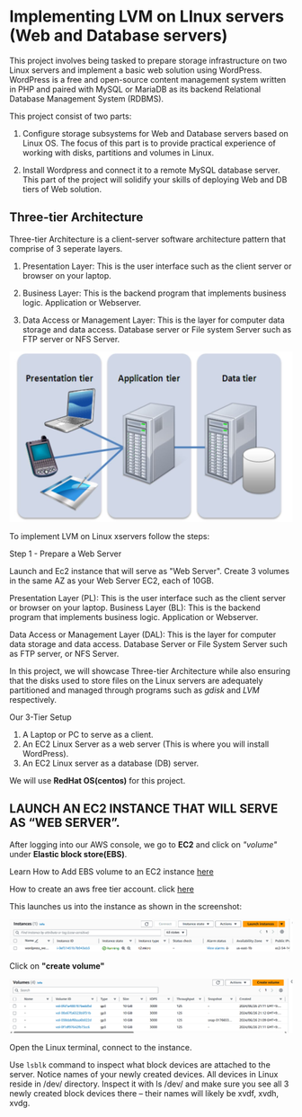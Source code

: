 # Implementing LVM on LInux servers (Web and Database servers)
This project involves being tasked to prepare storage infrastructure on two Linux servers and implement a basic web solution using WordPress. WordPress is a free and open-source content management system written in PHP and paired with MySQL or MariaDB as its backend Relational Database Management System (RDBMS).

This project consist of two parts:

1. Configure storage subsystems for Web and Database servers based on Linux OS. The focus of this part is to provide practical experience of working with disks, partitions and volumes in Linux.

2. Install Wordpress and connect it to a remote MySQL database server. This part of the project will solidify your skills of deploying Web and DB tiers of Web solution. 

## Three-tier Architecture

Three-tier Architecture is a client-server software architecture pattern that comprise of 3 seperate layers.

1. Presentation Layer: This is the user interface such as the client server or browser on your laptop.

2. Business Layer: This is the backend program that implements business logic. Application or Webserver.

3. Data Access or Management Layer: This is the layer for computer data storage and data access. Database server or File system Server such as FTP server or NFS Server.

![representation](./images/image_representation.PNG)

To implement LVM on Linux xservers follow the steps:

Step 1 - Prepare a Web Server

Launch and Ec2 instance that will serve as "Web Server". Create 3 volumes in the same AZ as your Web Server EC2, each of 10GB.

Presentation Layer (PL): This is the user interface such as the client server or browser on your laptop.
Business Layer (BL): This is the backend program that implements business logic. Application or Webserver.

Data Access or Management Layer (DAL): This is the layer for computer data storage and data access. Database Server or File System Server such as FTP server, or NFS Server.

In this project, we will showcase Three-tier Architecture while also ensuring that the disks used to store files on the Linux servers are adequately partitioned and managed through programs such as _gdisk_ and _LVM_ respectively.

Our 3-Tier Setup
1. A Laptop or PC to serve as a client.
2. An EC2 Linux Server as a web server (This is where you will install WordPress).
3. An EC2 Linux server as a database (DB) server.

We will use __RedHat OS(centos)__ for this project.

## LAUNCH AN EC2 INSTANCE THAT WILL SERVE AS “WEB SERVER”.

After logging into our AWS console, we go to __EC2__ and click on _"volume"_ under __Elastic block store(EBS)__.

Learn How to Add EBS volume to an EC2 instance [here](https://www.youtube.com/watch?v=HPXnXkBzIHw)

How to create an aws free tier account. click [here](https://www.youtube.com/watch?v=xxKuB9kJoYM&list=PLtPuNR8I4TvkwU7Zu0l0G_uwtSUXLckvh&index=7)

This launches us into the instance as shown in the screenshot:


![](./images/create_instance_wp.PNG)

Click on __"create volume"__

![](./images/create_volumes_wp.PNG)

Open the Linux terminal, connect to the instance.

Use ```lsblk``` command to inspect what block devices are attached to the server. Notice names of your newly created devices. All devices in Linux reside in /dev/ directory. Inspect it with ls /dev/ and make sure you see all 3 newly created block devices there – their names will likely be xvdf, xvdh, xvdg.




